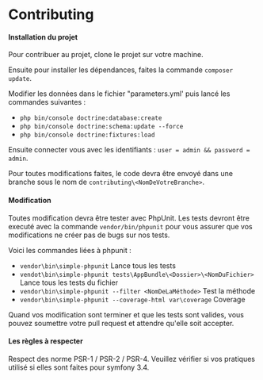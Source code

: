 <h1>Contributing</h1>

<h4>Installation du projet</h4>

Pour contribuer au projet, clone le projet sur votre machine.

Ensuite pour installer les dépendances, faites la commande `composer update`.

Modifier les données dans le fichier "parameters.yml' puis lancé les commandes suivantes :
- `php bin/console doctrine:database:create`
- `php bin/console doctrine:schema:update --force`
- `php bin/console doctrine:fixtures:load`

Ensuite connecter vous avec les identifiants : `user = admin && password = admin`.

Pour toutes modifications faites, le code devra être envoyé dans une branche sous le nom de `contributing\<NomDeVotreBranche>`.

<h4>Modification</h4>

Toutes modification devra être tester avec PhpUnit. Les tests devront être executé avec la commande `vendor/bin/phpunit`
pour vous assurer que vos modifications ne créer pas de bugs sur nos tests.

Voici les commandes liées à phpunit :
- `vendor\bin\simple-phpunit` Lance tous les tests
- `vendot\bin\simple-phpunit tests\AppBundle\<Dossier>\<NomDuFichier>` Lance tous les tests du fichier
- `vendor\bin\simple-phpunit --filter <NomDeLaMéthode>` Test la méthode
- `vendor\bin\simple-phpunit --coverage-html var\coverage` Coverage

Quand vos modification sont terminer et que les tests sont valides, vous pouvez soumettre votre pull request et attendre
qu'elle soit accepter.

<h4>Les règles à respecter</h4>

Respect des norme PSR-1 / PSR-2 / PSR-4.
Veuillez vérifier si vos pratiques utilisé si elles sont faites pour symfony 3.4.
